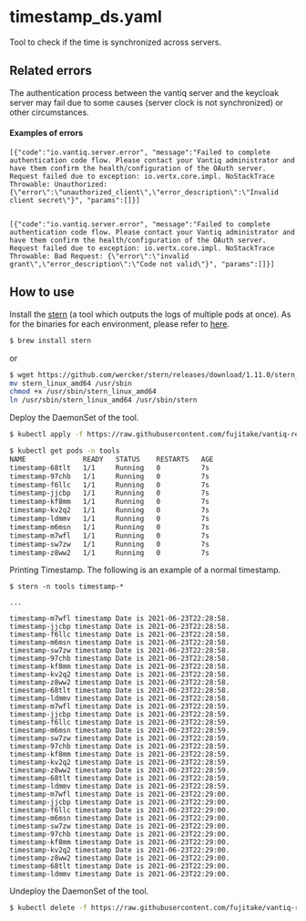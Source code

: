 # timestamp_ds.yaml

Tool to check if the time is synchronized across servers.


## Related errors
The authentication process between the vantiq server and the keycloak server may fail due to some causes (server clock is not synchronized) or other circumstances.

#### Examples of errors

```
[{"code":"io.vantiq.server.error", "message":"Failed to complete authentication code flow. Please contact your Vantiq administrator and have them confirm the health/configuration of the OAuth server. Request failed due to exception: io.vertx.core.impl. NoStackTrace Throwable: Unauthorized: {\"error\":\"unauthorized_client\",\"error_description\":\"Invalid client secret\"}", "params":[]}]
```
```

[{"code":"io.vantiq.server.error", "message":"Failed to complete authentication code flow. Please contact your Vantiq administrator and have them confirm the health/configuration of the OAuth server. Request failed due to exception: io.vertx.core.impl. NoStackTrace Throwable: Bad Request: {\"error\":\"invalid grant\",\"error_description\":\"Code not valid\"}", "params":[]}]
```

## How to use

Install the [stern](https://github.com/wercker/stern/releases) (a tool which outputs the logs of multiple pods at once). As for the binaries for each environment, please refer to [here](https://github.com/wercker/stern/releases).  
```sh
$ brew install stern
```
or
```sh
$ wget https://github.com/wercker/stern/releases/download/1.11.0/stern_linux_amd64
mv stern_linux_amd64 /usr/sbin
chmod +x /usr/sbin/stern_linux_amd64
ln /usr/sbin/stern_linux_amd64 /usr/sbin/stern
```

Deploy the DaemonSet of the tool.  
```sh
$ kubectl apply -f https://raw.githubusercontent.com/fujitake/vantiq-related/main/vantiq-platform-operations/conf/tools/timestamp_ds.yaml

$ kubectl get pods -n tools
NAME              READY   STATUS    RESTARTS   AGE
timestamp-68tlt   1/1     Running   0          7s
timestamp-97chb   1/1     Running   0          7s
timestamp-f6llc   1/1     Running   0          7s
timestamp-jjcbp   1/1     Running   0          7s
timestamp-kf8mm   1/1     Running   0          7s
timestamp-kv2q2   1/1     Running   0          7s
timestamp-ldmmv   1/1     Running   0          7s
timestamp-m6msn   1/1     Running   0          7s
timestamp-m7wfl   1/1     Running   0          7s
timestamp-sw7zw   1/1     Running   0          7s
timestamp-z8ww2   1/1     Running   0          7s
```

Printing Timestamp. The following is an example of a normal timestamp.

```
$ stern -n tools timestamp-*

...

timestamp-m7wfl timestamp Date is 2021-06-23T22:28:58.
timestamp-jjcbp timestamp Date is 2021-06-23T22:28:58.
timestamp-f6llc timestamp Date is 2021-06-23T22:28:58.
timestamp-m6msn timestamp Date is 2021-06-23T22:28:58.
timestamp-sw7zw timestamp Date is 2021-06-23T22:28:58.
timestamp-97chb timestamp Date is 2021-06-23T22:28:58.
timestamp-kf8mm timestamp Date is 2021-06-23T22:28:58.
timestamp-kv2q2 timestamp Date is 2021-06-23T22:28:58.
timestamp-z8ww2 timestamp Date is 2021-06-23T22:28:58.
timestamp-68tlt timestamp Date is 2021-06-23T22:28:58.
timestamp-ldmmv timestamp Date is 2021-06-23T22:28:58.
timestamp-m7wfl timestamp Date is 2021-06-23T22:28:59.
timestamp-jjcbp timestamp Date is 2021-06-23T22:28:59.
timestamp-f6llc timestamp Date is 2021-06-23T22:28:59.
timestamp-m6msn timestamp Date is 2021-06-23T22:28:59.
timestamp-sw7zw timestamp Date is 2021-06-23T22:28:59.
timestamp-97chb timestamp Date is 2021-06-23T22:28:59.
timestamp-kf8mm timestamp Date is 2021-06-23T22:28:59.
timestamp-kv2q2 timestamp Date is 2021-06-23T22:28:59.
timestamp-z8ww2 timestamp Date is 2021-06-23T22:28:59.
timestamp-68tlt timestamp Date is 2021-06-23T22:28:59.
timestamp-ldmmv timestamp Date is 2021-06-23T22:28:59.
timestamp-m7wfl timestamp Date is 2021-06-23T22:29:00.
timestamp-jjcbp timestamp Date is 2021-06-23T22:29:00.
timestamp-f6llc timestamp Date is 2021-06-23T22:29:00.
timestamp-m6msn timestamp Date is 2021-06-23T22:29:00.
timestamp-sw7zw timestamp Date is 2021-06-23T22:29:00.
timestamp-97chb timestamp Date is 2021-06-23T22:29:00.
timestamp-kf8mm timestamp Date is 2021-06-23T22:29:00.
timestamp-kv2q2 timestamp Date is 2021-06-23T22:29:00.
timestamp-z8ww2 timestamp Date is 2021-06-23T22:29:00.
timestamp-68tlt timestamp Date is 2021-06-23T22:29:00.
timestamp-ldmmv timestamp Date is 2021-06-23T22:29:00.
```



Undeploy the DaemonSet of the tool.  
```sh
$ kubectl delete -f https://raw.githubusercontent.com/fujitake/vantiq-related/main/vantiq-platform-operations/conf/tools/timestamp_ds.yaml
```
